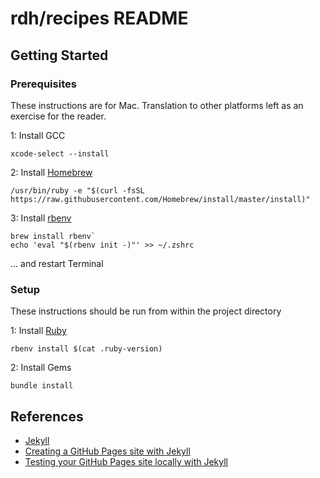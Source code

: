 # rdh/recipes README

## Getting Started

### Prerequisites

These instructions are for Mac.  Translation to other platforms left as an exercise for the reader.

1: Install GCC
```
xcode-select --install
```  
  
2: Install [Homebrew](http://brew.sh)
```
/usr/bin/ruby -e "$(curl -fsSL https://raw.githubusercontent.com/Homebrew/install/master/install)"
```

3: Install [rbenv](https://github.com/rbenv/rbenv#homebrew-on-mac-os-x)
```
brew install rbenv`
echo 'eval "$(rbenv init -)"' >> ~/.zshrc
```
... and restart Terminal

### Setup

These instructions should be run from within the project directory

1: Install [Ruby](https://www.ruby-lang.org/en/downloads/)     
```
rbenv install $(cat .ruby-version)
```

2: Install Gems
```
bundle install
```

## References

* [Jekyll](https://jekyllrb.com)
* [Creating a GitHub Pages site with Jekyll](https://docs.github.com/en/pages/setting-up-a-github-pages-site-with-jekyll/creating-a-github-pages-site-with-jekyll)
* [Testing your GitHub Pages site locally with Jekyll](https://docs.github.com/en/pages/setting-up-a-github-pages-site-with-jekyll/testing-your-github-pages-site-locally-with-jekyll)